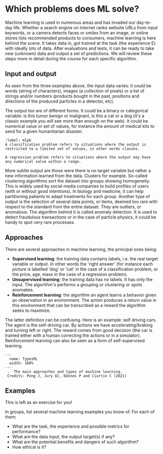 # Which problems does ML solve?
Machine learning is used in numerous areas and has invaded our day-to-day life. Whether a search engine on internet ranks website URLs from input keywords, or a camera detects faces or smiles from an image, or online stores lists recommended products to consumers, machine learning is here behind the scene. It takes data in, got trained at the task (the experience E) with ideally lots of data. After evaluations and tests, it can be ready to take new (unknown) data and output a set of predictions. We will review these steps more in detail during the course for each specific algorithm.

## Input and output
As seen from the three examples above, the input data varies: it could be words (string of characters), images (a collection of pixels) or a list of strings and/or numbers (products bought in the past, positions and directions of the produced particles in a detector, etc). 

The output too are of different forms. It could be a binary or categorical variable: is this tumor benign or malignant, is this a cat or a dog (it's a classic example you will see more than enough on the web). 
It could be numerical value or set of values, for instance the amount of medical kits to send for a given humanitarian disaster. 

````{prf:definition}
:label: mlpb
A classification problem refers to situations where the output is restricted to a limited set of values, in other words classes.

A regression problem refers to situations where the output may have any numerical value within a range.
````

More subtle output are those were there is no target variable but rather a new information learned from the data. Clusters for example. So-called clustering algorithms sort the dataset into groups showing homogeneity. This is widely used by social media companies to build profiles of users (with or without good intentions). In biology and medicine, it can help partitioning patients to adapt treatments for each group. Another type of output is the selection of several data points, or items, deemed too rare with respect to the standard from the entire dataset. They are outliers, or anomalous. The algorithm behind it is called anomaly detection. It is used to detect fraudulous transactions or in the case of particle physics, it could be handy to spot very rare processes.

## Approaches
There are several approaches in machine learning, the principal ones being:
* __Supervised learning__: the training data contains labels, i.e. the real target variable or output. In other words the 'right answer' (for instance each picture is labelled 'dog' or 'cat' in the case of a classification problem, or the price, age, mass in the case of a regression problem).
* __Unsupervised learning__: the training data has no labels. It has only the input. The algorithm's performs a grouping or clustering or spots anomalies. 
* __Reinforcement learning__: the algorithm an agent learns a behavior given an observation in an environment. The action produces a return value in this environment that can be transcribed as a reward the algorithm seeks to maximize.

The latter definition can be confusing. Here is an example: self driving cars. The agent is the self-driving car. By actions we have accelerating/braking and turning left or right. The reward comes from good decision (the car is trained either with a human correcting the actions or in a simulator). Reinforcement learning can also be seen as a form of self-supervised learning.

```{figure} ../images/lec01_types_ml.png
---
  name: TypesML
  width: 100%
---
 .  The main approaches and types of machine learning.  
 Credits: Peng J, Jury EC, Dönnes P and Ciurtin C (2021)
```

## Examples
This is left as an exercise for you!

In groups, list several machine learning examples you know of. For each of them:
* What are the task, the experience and possible metrics for performance?
* What are the data input, the output target(s) if any?
* What are the potential benefits and dangers of such algorithm?
* How ethical is it?

